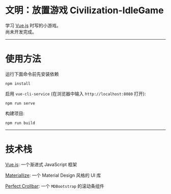 # 文明：放置游戏 Civilization-IdleGame

学习 [Vue.js](https://vue3js.cn/) 时写的小游戏。  
尚未开发完成。

* * *

# 使用方法

运行下面命令前先安装依赖
```
npm install
```

启用 `vue-cli-service` (在浏览器中输入 `http://localhost:8080` 打开):
```
npm run serve
```

构建项目:
```
npm run build
```
* * *

# 技术栈

[Vue.js](https://vue3js.cn/): 一个渐进式 JavaScript 框架

[Materiallize](http://www.materializecss.cn): 一个 Material Design 风格的 UI 库

[Perfect Crollbar](https://github.com/mdbootstrap/perfect-scrollbar): 一个 `MDBootstrap` 的滚动条组件

